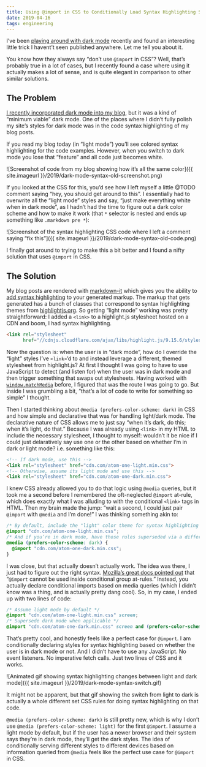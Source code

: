 ```yaml
---
title: Using @import in CSS to Conditionally Load Syntax Highlighting Styles in Dark Mode
date: 2019-04-16
tags: engineering
---
```


I’ve been [playing around with dark mode](https://blog.jim-nielsen.com/2018/icon-galleries-dark-mode/) recently and found an interesting little trick I havent’t seen published anywhere. Let me tell you about  it.

You know how they always say “don’t use `@import` in CSS”? Well, that’s probably true in a lot of cases, but I recently found a case where using it actually makes a lot of sense, and is quite elegant in comparison to other similar solutions.

## The Problem

[I recently incorporated dark mode into my blog](https://blog.jim-nielsen.com/2018/dark-mode-on-the-web/), but it was a kind of “minimum viable” dark mode. One of the places where I didn’t fully polish my site’s styles for dark mode was in the code syntax highlighting of my blog posts. 

If you read my blog today (in “light mode”) you’ll see colored syntax highlighting for the code examples. However, when you switch to dark mode you lose that “feature” and all code just becomes white.

![Screenshot of code from my blog showing how it’s all the same color]({{ site.imageurl }}/2019/dark-mode-syntax-old-screenshot.png)

If you looked at the CSS for this, you’d see how I left myself a little @TODO comment saying “hey, you should get around to this”. I essentially had to overwrite all the “light mode” styles and say, “just make everything white when in dark mode”, as I hadn’t had the time to figure out a dark color scheme and how to make it work (that `*` selector is nested and ends up something like `.markdown pre *`):

![Screenshot of the syntax highlighting CSS code where I left a comment saying “fix this”]({{ site.imageurl }}/2019/dark-mode-syntax-old-code.png)

I finally got around to trying to make this a bit better and I found a nifty solution that uses `@import` in CSS.

## The Solution

My blog posts are rendered with [markdown-it](https://github.com/markdown-it/markdown-it) which gives you the ability to [add syntax highlighting](https://github.com/markdown-it/markdown-it#syntax-highlighting) to your generated markup. The markup that gets generated has a bunch of classes that correspond to syntax highlighting themes from [highlightjs.org](https://highlightjs.org/). So getting “light mode” working was pretty straightforward: I added a `<link>` to a highlight.js stylesheet hosted on a CDN and boom, I had syntax highlighting.

```html
<link rel="stylesheet"
      href="//cdnjs.cloudflare.com/ajax/libs/highlight.js/9.15.6/styles/default.min.css">
```

Now the question is: when the user is in “dark mode”, how do I override the “light” styles I’ve `<link>`’d to and instead leverage a different, themed stylesheet from highlight.js? At first I thought I was going to have to use JavaScript to detect (and listen for) when the user was in dark mode and then trigger something that swaps out stylesheets. Having worked with [`window.matchMedia`](https://developer.mozilla.org/en-US/docs/Web/API/Window/matchMedia) before, I figured that was the route I was going to go. But inside I was grumbling a bit, “that’s a lot of code to write for something so simple” I thought.

Then I started thinking about `@media (prefers-color-scheme: dark)` in CSS and how simple and declarative that was for handling light/dark mode. The declarative nature of CSS allows me to just say “when it’s dark, do this; when it’s light, do that.” Because I was already using `<link>` in my HTML to include the necessary stylesheet, I thought to myself: wouldn’t it be nice if I could just delaratively say use one or the other based on whether I’m in dark or light mode? i.e. something like this:

```html
<!-- If dark mode, use this -->
<link rel="stylesheet" href="cdn.com/atom-one-light.min.css">
<!-- Otherwise, assume its light mode and use this -->
<link rel="stylesheet" href="cdn.com/atom-one-dark.min.css">
```

I knew CSS already allowed you to do that logic using `@media` queries, but it took me a second before I remembered the oft-neglected `@import` at-rule, which  does exactly what I was alluding to with the conditional `<link>` tags in HTML. Then my brain made the jump: “wait a second, I could just pair `@import` with `@media` and I’m done!” I was thinking something akin to:

```css
/* By default, include the "light" color theme for syntax highlighting */
@import "cdn.com/atom-one-light.min.css";
/* And if you’re in dark mode, have those rules superseded via a different stylesheet */
@media (prefers-color-scheme: dark) {
  @import "cdn.com/atom-one-dark.min.css";
}
```

I was close, but that actually doesn’t actually work. The idea was there, I just had to figure out the right syntax. [Mozilla’s great docs pointed out](https://developer.mozilla.org/en-US/docs/Web/CSS/@import) that “`@import` cannot be used inside conditional group at-rules.” Instead, you actually declare conditional imports based on media queries (which I didn’t know was a thing, and is actually pretty dang cool). So, in my case, I ended up with two lines of code:

```css
/* Assume light mode by default */
@import "cdn.com/atom-one-light.min.css" screen;
/* Supersede dark mode when applicable */  
@import "cdn.com/atom-one-dark.min.css" screen and (prefers-color-scheme: dark);
```

That’s pretty cool, and honestly feels like a perfect case for `@import`. I am conditionally declaring styles for syntax highlighting based on whether the user is in dark mode or not. And I didn’t have to use any JavaScript. No event listeners. No imperative fetch calls. Just two lines of CSS and it works.

![Animated gif showing syntax highlighting changes between light and dark mode]({{ site.imageurl }}/2019/dark-mode-syntax-switch.gif)

It might not be apparent, but that gif showing the switch from light to dark is actually a whole different set CSS rules for doing syntax highlighting on that code.

`@media (prefers-color-scheme: dark)` is still pretty new, which is why I don’t use `@media (prefers-color-scheme: light)` for the first `@import`. I assume a light mode by default, but if the user has a newer browser and their system says they’re in dark mode, they’ll get the dark styles. The idea of conditionally serving different styles to different devices based on information queried from `@media` feels like the perfect use case for `@import` in CSS.

